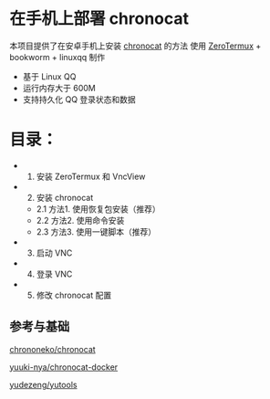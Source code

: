 # 在手机上部署 chronocat
本项目提供了在安卓手机上安装 [chronocat](https://github.com/chrononeko/chronocat) 的方法
使用 [ZeroTermux](https://github.com/hanxinhao000/ZeroTermux) + bookworm + linuxqq 制作

- 基于 Linux QQ
- 运行内存大于 600M
- 支持持久化 QQ 登录状态和数据

# 目录：
- 1. 安装 ZeroTermux 和 VncView
- 2. 安装 chronocat
   * 2.1 方法1. 使用恢复包安装（推荐）
   * 2.2 方法2. 使用命令安装
   * 2.3 方法3. 使用一键脚本（推荐）
- 3. 启动 VNC
- 4. 登录 VNC
- 5. 修改 chronocat 配置

## 参考与基础

[chrononeko/chronocat](https://github.com/chrononeko/chronocat)

[yuuki-nya/chronocat-docker](https://github.com/yuuki-nya/chronocat-docker/blob/main/Dockerfile)

[yudezeng/yutools](https://gitee.com/yudezeng/yutools)